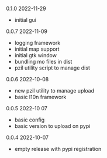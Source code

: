 0.1.0 2022-11-29


- initial gui

0.0.7 2022-11-09

- logging framework
- initial map support
- initial gtk window
- bundling mo files in dist
- pzil utility script to manage dist

0.0.6 2022-10-08

- new pzil utility to manage upload
- basic l10n framework

0.0.5 2022-10 07

- basic config
- basic version to upload on pypi

0.0.4 2022-10-07

- empty release with pypi registration
